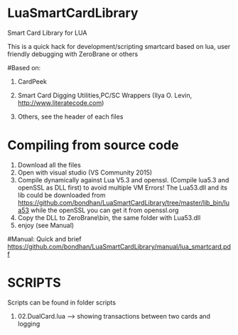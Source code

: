# LuaSmartCardLibrary
Smart Card Library for LUA

This is a quick hack for development/scripting smartcard based on lua, user friendly debugging with ZeroBrane or others

#Based on:
1. CardPeek

2. Smart Card Digging Utilities,PC/SC Wrappers (Ilya O. Levin, http://www.literatecode.com)

3. Others, see the header of each files

# Compiling from source code
1. Download all the files
2. Open with visual studio (VS Community 2015)
3. Compile dynamically against Lua V5.3 and openssl. (Compile lua5.3 and openSSL as DLL first) to avoid multiple VM Errors! The Lua53.dll and its lib could be downloaded from https://github.com/bondhan/LuaSmartCardLibrary/tree/master/lib_bin/lua53 while the openSSL you can get it from openssl.org
4. Copy the DLL to ZeroBrane\bin, the same folder with Lua53.dll
5. enjoy (see Manual)

#Manual: 
Quick and brief https://github.com/bondhan/LuaSmartCardLibrary/manual/lua_smartcard.pdf

# SCRIPTS
Scripts can be found in folder scripts
1. 02.DualCard.lua --> showing transactions between two cards and logging